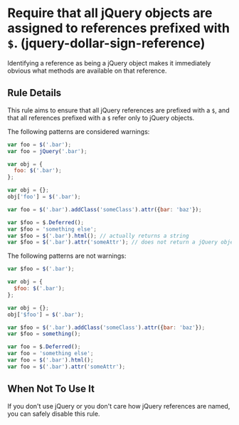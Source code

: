 # Require that all jQuery objects are assigned to references prefixed with `$`. (jquery-dollar-sign-reference)

Identifying a reference as being a jQuery object makes it immediately obvious what methods are available on that reference.

## Rule Details

This rule aims to ensure that all jQuery references are prefixed with a `$`, and that all references prefixed with a `$` refer only to jQuery objects.

The following patterns are considered warnings:

```js
var foo = $('.bar');
var foo = jQuery('.bar');

var obj = {
  foo: $('.bar');
};

var obj = {};
obj['foo'] = $('.bar');

var foo = $('.bar').addClass('someClass').attr({bar: 'baz'});

var $foo = $.Deferred();
var $foo = 'something else';
var $foo = $('.bar').html(); // actually returns a string
var $foo = $('.bar').attr('someAttr'); // does not return a jQuery object
```

The following patterns are not warnings:

```js
var $foo = $('.bar');

var obj = {
  $foo: $('.bar');
};

var obj = {};
obj['$foo'] = $('.bar');

var $foo = $('.bar').addClass('someClass').attr({bar: 'baz'});
var $foo = something();

var foo = $.Deferred();
var foo = 'something else';
var foo = $('.bar').html();
var foo = $('.bar').attr('someAttr');
```

## When Not To Use It

If you don't use jQuery or you don't care how jQuery references are named, you can safely disable this rule.